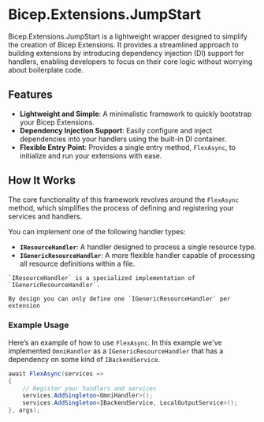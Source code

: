 # Bicep.Extensions.JumpStart

Bicep.Extensions.JumpStart is a lightweight wrapper designed to simplify the creation of Bicep Extensions. It provides a streamlined approach to building extensions by introducing dependency injection (DI) support for handlers, enabling developers to focus on their core logic without worrying about boilerplate code.

## Features

- **Lightweight and Simple**: A minimalistic framework to quickly bootstrap your Bicep Extensions.
- **Dependency Injection Support**: Easily configure and inject dependencies into your handlers using the built-in DI container.
- **Flexible Entry Point**: Provides a single entry method, `FlexAsync`, to initialize and run your extensions with ease.

## How It Works

The core functionality of this framework revolves around the `FlexAsync` method, which simplifies the process of defining and registering your services and handlers.

You can implement one of the following handler types:

- **`IResourceHandler`**: A handler designed to process a single resource type.
- **`IGenericResourceHandler`**: A more flexible handler capable of processing all resource definitions within a file.

```text
`IResourceHandler` is a specialized implementation of `IGenericResourceHandler`.
```

```text
By design you can only define one `IGenericResourceHandler` per extension
```

### Example Usage

Here’s an example of how to use `FlexAsync`. In this example we've implemented `OmniHandler` as a `IGenericResourceHandler` that has a dependency on some kind of `IBackendService`.  

```csharp
await FlexAsync(services =>
{
    // Register your handlers and services
    services.AddSingleton<OmniHandler>();
    services.AddSingleton<IBackendService, LocalOutputService>();
}, args);
